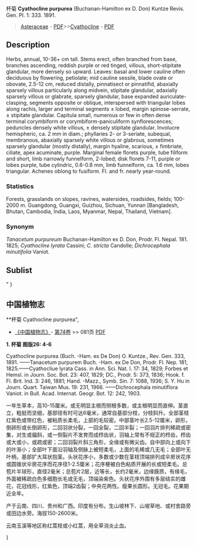 杯菊 **Cyathocline purpurea** (Buchanan-Hamilton ex D. Don) Kuntze Revis. Gen. Pl. 1: 333. 1891.

> [Asteraceae](http://www.iplant.cn/info/Asteraceae?t=foc) - [PDF](http://www.iplant.cn/foc/pdf/Asteraceae.pdf)>>[Cyathocline](http://www.iplant.cn/info/Cyathocline?t=foc) - [PDF](http://www.iplant.cn/foc/pdf/Cyathocline.pdf)

## Description

Herbs, annual, 10-36+ cm tall. Stems erect, often branched from base, branches ascending, reddish purple or red tinged, villous, short-stipitate glandular, more densely so upward. Leaves: basal and lower cauline often deciduous by flowering, petiolate; mid cauline sessile, blade ovate or obovate, 2.5-12 cm, reduced distally, pinnatisect or pinnatifid, abaxially sparsely villous particularly along midvein, stipitate glandular, adaxially sparsely villous or glabrate, sparsely glandular, base expanded auriculate-clasping, segments opposite or oblique, interspersed with triangular lobes along rachis, larger and terminal segments ± lobed, margin spinose-serrate, ± stipitate glandular. Capitula small, numerous or few in often dense terminal corymbiform or corymbiform-paniculiform synflorescences; peduncles densely white villous, ± densely stipitate glandular. Involucre hemispheric, ca. 2 mm in diam.; phyllaries 2- or 3-seriate, subequal, membranous, abaxially sparsely white villous or glabrous, sometimes sparsely glandular (mostly distally), margin hyaline, scarious, ± fimbriate, ciliate, apex acuminate, purple. Marginal female florets purple, tube filiform and short, limb narrowly funnelform, 2-lobed; disk florets 7-11, purple or lobes purple, tube cylindric, 0.6-0.8 mm, limb funnelform, ca. 1.6 mm, lobes triangular. Achenes oblong to fusiform. Fl. and fr. nearly year-round.

### Statistics
Forests, grasslands on slopes, ravines, watersides, roadsides, fields; 100-2000 m. Guangdong, Guangxi, Guizhou, Sichuan, Yunnan [Bangladesh, Bhutan, Cambodia, India, Laos, Myanmar, Nepal, Thailand, Vietnam].

### Synonym
*Tanacetum purpureum* Buchanan-Hamilton ex D. Don, Prodr. Fl. Nepal. 181. 1825; *Cyathocline lyrata* Cassini; *C. stricta* Candolle; *Dichrocephala minutifolia* Vaniot.

## Sublist
"
}
## 中国植物志

**杯菊 Cyathocline purpurea",

* [《中国植物志》](http://www.iplant.cn/frps)- [第74卷](http://www.iplant.cn/frps/vol/74) >> 081页 [PDF](http://www.iplant.cn/frps/pdf/74/081.PDF)

**1. 杯菊 图版26: 4-6**

Cyathocline purpurea (Buch. -Ham. ex De Don) O. Kuntze., Rev. Gen. 333, 1891. ——Tanacetum purpurem Buch. -Ham. ex De Don, Prodr. Fl. Nep. 181, 1825.——Cyathocliue lyrata Cass. in Ann. Sci. Nat. I. 17: 34, 1829; Forbes et Hemsl. in Journ. Soc. Bot. 23: 407, 1829; DC., Prodr. 5: 373, 1836; Hook. f. Fl. Brit. Ind. 3: 246, 1881; Hand. -Mazz., Symb. Sin. 7: 1088, 1936; S. Y. Hu in Journ. Quart. Taiwan Mus. 19: 231, 1966. ——Dichrocephala minutiflora Vaniot. in Bull. Acad. Internat. Geogr. Bot. 12: 242, 1903.

一年生草本，高10-15厘米。或无明显主根而侧根多数，或主根明显而直伸。茎直立，粗挺而坚细，基部径有时可达6毫米，通常自基部分枝，分枝斜升。全部茎枝红紫色或带红色，被粘质长柔毛，上部的毛较密。中部茎叶长2.5-12厘米，卵形，倒卵形或长倒卵形，二回羽状分裂，一回全裂，二回半裂；一回羽片排列稀疏或密集，对生或偏斜，或一侧裂片不发育而成栉齿状，羽轴上常有不规正的栉齿，栉齿或大或小，或疏或密；二回羽裂片斜三角形，全缘或有微尖齿。自中部向上或向下的叶渐小；全部叶下面沿羽轴及侧脉上被短柔毛，上面的毛稀或几无毛；全部叶无叶柄，基部扩大耳状抱茎。头状花序小，多数或少数在茎枝顶端排列成伞房状花序或圆锥状伞房花序而花序径1-2.5厘米；花序梗被白色粘质开展的长或短柔毛。总苞片半球形，直径2毫米；总苞片2层，近等长，长约2毫米，边缘膜质，有缘毛，外面被稀疏白色多细胞长毛或无毛，顶端染紫色。头状花序外围有多层结实的雌花，花冠线形，红紫色，顶端2齿裂；中央花两性。瘦果长圆形。无冠毛。花果期近全年。

产于云南、四川、贵州和广西。印度有分布。生山坡林下、山坡草地、或村舍路旁或田边水旁。海拔150-2600米。

云南玉溪等地区称红蒿枝或小红蒿，用全草消炎止血。

}